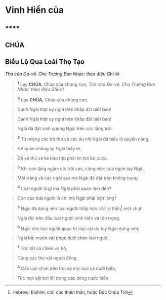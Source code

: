# Vinh Hiển của

## ****

## CHÚA

## Biểu Lộ Qua Loài Thọ Tạo
*Thơ của Đa-vít. Cho Trưởng Ban Nhạc: theo điệu Ghi-tít*

> <sup><b>1</b></sup> Lạy **CHÚA**, Chúa của chúng con,
> *Thơ của Đa-vít. Cho Trưởng Ban Nhạc: theo điệu Ghi-tít*

> <sup><b>9</b></sup> Lạy **CHÚA**, Chúa của chúng con,
>


> Danh Ngài thật uy nghi trên khắp đất biết bao!
> 
> Danh Ngài thật uy nghi trên khắp đất biết bao!
>


> Ngài đã đặt vinh quang Ngài trên các tầng trời!
>


> <sup><b>2</b></sup> Từ miệng các trẻ thơ và các ấu nhi Ngài đã biểu lộ quyền năng,
>


> Để quân chống lại Ngài thấy rõ,
>


> Để kẻ thù và kẻ báo thù phải im hơi bỏ cuộc.
>


> <sup><b>3</b></sup> Khi con lặng ngắm cõi trời cao, công việc của ngón tay Ngài,
>


> Mặt trăng và các ngôi sao mà Ngài đã đặt trên không trung;
>


> <sup><b>4</b></sup> Loài người là gì mà Ngài phải quan tâm đến?
>


> Con của loài người là chi mà Ngài phải bận lòng?
>


> <sup><b>5</b></sup> Ngài đã dựng nên loài người thấp hơn các vị thần[^1] một chút;
>


> Ngài đội trên đầu loài người vinh hiển và tôn trọng.
>


> <sup><b>6</b></sup> Ngài cho loài người quản trị mọi vật do tay Ngài dựng nên;
>


> Ngài bắt muôn vật phục dưới chân loài người,
>


> <sup><b>7</b></sup> Tức tất cả chiên và bò,
>


> Cùng các thú vật ngoài đồng,
>


> <sup><b>8</b></sup> Các loài chim trên trời và mọi loài cá dưới biển,
>


> Tức mọi vật bơi lội trong các dòng nước biển.
>

[^1]: Hebrew: Elohim; ctd: các thiên thần, hoặc Đức Chúa Trời
